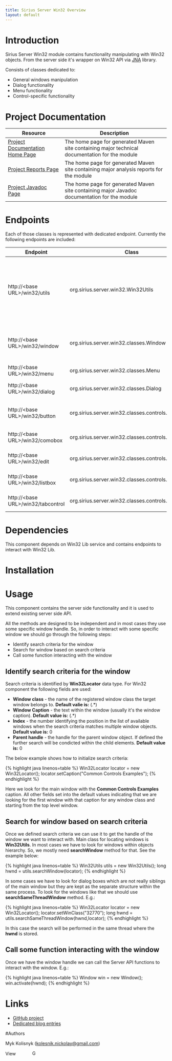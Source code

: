```yaml
---
title: Sirius Server Win32 Overview
layout: default
---
```


# Introduction 

Sirius Server Win32 module contains functionality manipulating with Win32 objects. From the server side it's wrapper on Win32 API via [JNA](http://java.jna.net) library.

Consists of classes dedicated to:
* General windows manipulation
* Dialog functionality
* Menu functionality
* Control-specific functionality

# Project Documentation

| Resource | Description |
| -------- | ----------- |
| [Project Documentation Home Page](/Sirius/sirius.server.win32/index.html) | The home page for generated Maven site containing major technical documentation for the module |
| [Project Reports Page](/Sirius/sirius.server.win32/project-reports.html) | The home page for generated Maven site containing major analysis reports for the module |
| [Project Javadoc Page](/Sirius/sirius.server.win32/apidocs/index.html) | The home page for generated Maven site containing major Javadoc documentation for the module  |


# Endpoints

Each of those classes is represented with dedicated endpoint. Currently the following endpoints are included:

| Endpoint                           | Class                                               | Description |
| ---------------------------------- | --------------------------------------------------- | ----------- |
| http://&lt;base URL&gt;/win32/utils      | org.sirius.server.win32.Win32Utils                  | Win32 utility functionality usually wrapper on some callback functions which can not be used via service communication |
| http://&lt;base URL&gt;/win32/window     | org.sirius.server.win32.classes.Window              | General operations applicable to mupliple window classes |
| http://&lt;base URL&gt;/win32/menu       | org.sirius.server.win32.classes.Menu                | Menu-specific operations |
| http://&lt;base URL&gt;/win32/dialog     | org.sirius.server.win32.classes.Dialog              | Dialog-specific operations |
| http://&lt;base URL&gt;/win32/button     | org.sirius.server.win32.classes.controls.Button     | Operations specific to the **button** window class |
| http://&lt;base URL&gt;/win32/comobox    | org.sirius.server.win32.classes.controls.ComboBox   | Combo box specific operations |
| http://&lt;base URL&gt;/win32/edit       | org.sirius.server.win32.classes.controls.Edit       | Text field specific operations |
| http://&lt;base URL&gt;/win32/listbox    | org.sirius.server.win32.classes.controls.ListBox    | List box specific operations |
| http://&lt;base URL&gt;/win32/tabcontrol | org.sirius.server.win32.classes.controls.TabControl | Tab control specific operations |

# Dependencies

This component depends on Win32 Lib service and contains endpoints to interact with Win32 Lib.

# Installation

# Usage

This component contains the server side functionality and it is used to extend existing server side API.

All the methods are designed to be independent and in most cases they use some specific window handle. So, in order to interact with some specific window we should go through the following steps:
* Identify search criteria for the window
* Search for window based on search criteria
* Call some function interacting with the window

## Identify search criteria for the window

Search criteria is identified by **Win32Locator** data type. For Win32 component the following fields are used:
* **Window class** - the name of the registered window class the target window belongs to. **Default valie is:** (.*)
* **Window Caption** - the text within the window (usually it's the window caption). **Default value is:** (.*)
* **Index** - the number identifying the position in the list of available windows when the search criteria matches multiple window objects. **Default value is:** 0
* **Parent handle** - the handle for the parent window object. If defined the further search will be condicted within the child elements. **Default value is:** 0

The below example shows how to initialize search criteria:

{% highlight java linenos=table %}
Win32Locator locator = new Win32Locator();
locator.setCaption("Common Controls Examples");
{% endhighlight %}

Here we look for the main window with the **Common Controls Examples** caption. All other fields set into the default values indicating that we are looking for the first window with that caption for any window class and starting from the top level window.

## Search for window based on search criteria

Once we defined search criteria we can use it to get the handle of the window we want to interact with. Main class for locating windows is **Win32Utils**. In most cases we have to look for windows within objects hierarchy. So, we mostly need **searchWindow** method for that. See the example below:

{% highlight java linenos=table %}
Win32Utils utils = new Win32Utils();
long hwnd = utils.searchWindow(locator);
{% endhighlight %}

In some cases we have to look for dialog boxes which are not really siblings of the main window but they are kept as the separate structure within the same process. To look for the windows like that we should use **searchSameThreadWindow** method. E.g.:

{% highlight java linenos=table %}
Win32Locator locator = new Win32Locator();
locator.setWinClass("32770");
long hwnd = utils.searchSameThreadWindow(hwnd,locator);
{% endhighlight %}

In this case the search will be performed in the same thread where the **hwnd** is stored.

## Call some function interacting with the window

Once we have the window handle we can call the Server API functions to interact with the window. E.g.:

{% highlight java linenos=table %}
Window win = new Window();
win.activate(hwnd);
{% endhighlight %}

# Links  

* [GitHub project](https://github.com/mkolisnyk/Sirius)
* [Dedicated blog entries](http://mkolisnyk.blogspot.com/search/label/Sirius)

#Authors

Myk Kolisnyk (kolesnik.nickolay@gmail.com) 

<a href="http://ua.linkedin.com/pub/mykola-kolisnyk/14/533/903"><img src="http://www.linkedin.com/img/webpromo/btn_profile_bluetxt_80x15.png" width="80" height="15" border="0" alt="View Mykola Kolisnyk's profile on LinkedIn"></a>
<a href="http://plus.google.com/108480514086204589709?prsrc=3" rel="publisher" style="text-decoration:none;">
<img src="http://ssl.gstatic.com/images/icons/gplus-16.png" alt="Google+" style="border:0;width:16px;height:16px;"/></a>
